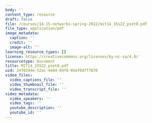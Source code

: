 ```yaml
---
body: ''
content_type: resource
draft: false
file: /courses/14-15-networks-spring-2022/mit14_15s22_pset8.pdf
file_type: application/pdf
image_metadata:
  caption: ''
  credit: ''
  image-alt: ''
learning_resource_types: []
license: https://creativecommons.org/licenses/by-nc-sa/4.0/
resourcetype: Document
title: MIT14_15S22_pset8.pdf
uid: 24f0244e-52ac-4e04-84f8-01ef0d7f7870
video_files:
  video_captions_file: ''
  video_thumbnail_file: ''
  video_transcript_file: ''
video_metadata:
  video_speakers: ''
  video_tags: ''
  youtube_description: ''
  youtube_id: ''
---
```

